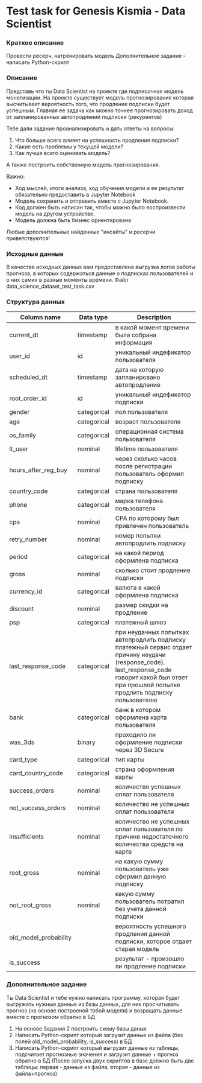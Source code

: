 # Test task for Genesis Kismia - Data Scientist


### Краткое описание

Провести ресерч, натренировать модель
Дополнительное задание - написать Python-скрипт

### Описание

Представь что ты Data Scientist на проекте где подписочная модель монетизации.
На проекте существует модель прогнозирования которая высчитывает вероятность того, что продление подписки будет успешным. Главная ее задача как можно точнее прогнозировать доход от запланированных автопродлений подписки (рекурентов)

Тебе дали задание проанализировать и дать ответы на вопросы:
1) Что больше всего влияет на успешность продления подписки?
2) Какие есть проблемы у текущей модели?
3) Как лучше всего оценивать модель?

А также построить собственную модель прогнозирования.

Важно:
- Ход мыслей, итоги анализа, ход обучения модели и ее результат обязательно предоставить в Jupyter Notebook
- Модель сохранить и отправить вместе с Jupyter Notebook.
- Код должен быть написан так, чтобы можно было воспроизвести модель на другом устройстве.
- Модель должна быть бизнес ориентирована 

Любые дополнительные найденные "инсайты" и ресерчи приветствуются!

### Исходные данные

В качестве исходных данных вам предоставлена выгрузка логов работы прогноза, в которых содержаться данные о подписках пользователей и о них самих в разные моменты времени. Файл data_science_dataset_test_task.csv

### Структура данных

| Column name             | Data type   | Description                                                           |
| ----------------------- | ----------- | ------------------------------------------------------------------------------------------------------------------------------------------------------------------------------------------------------ |
| current\_dt             | timestamp   | в какой момент времени была собрана информация                                                                                                                                                         |
| user\_id                | id          | уникальный индефикатор пользователя                                                                                                                                                                    |
| scheduled\_dt           | timestamp   | дата на которую запланировано автопродление                                                                                                                                                            |
| root\_order\_id         | id          | уникальный индефикатор подписки                                                                                                                                                                        |
| gender                  | categorical | пол пользователя                                                                                                                                                                                       |
| age                     | categorical | возраст пользователя                                                                                                                                                                                   |
| os\_family              | categorical | операционная система пользователя                                                                                                                                                                      |
| lt\_user                | nominal     | lifetime пользователя                                                                                                                                                                                  |
| hours\_after\_reg\_buy  | nominal     | через сколько часов после регистрации пользователь оформил подписку                                                                                                                                    |
| country\_code           | categorical | страна пользователя                                                                                                                                                                                    |
| phone                   | categorical | марка телефона пользователя                                                                                                                                                                            |
| cpa                     | nominal     | СPA по которому был привлечен пользователь                                                                                                                                                             |
| retry\_number           | nominal     | номер попытки автопродлить подписку                                                                                                                                                                    |
| period                  | categorical | на какой период оформлена подписка                                                                                                                                                                     |
| gross                   | nominal     | сколько стоит продление подписки                                                                                                                                                                       |
| currency\_id            | categorical | валюта в какой оформлена подписка                                                                                                                                                                      |
| discount                | nominal     | размер скидки на продление                                                                                                                                                                             |
| psp                     | categorical | платежный шлюз                                                                                                                                                                                         |
| last\_response\_code    | categorical | при неудачных попытках автопродлить подписку платежный сервис отдает причину неудачи (response\_code). last\_response\_code говорит какой был ответ при прошлой попытке продлить подписку пользователю |
| bank                    | categorical | банк в котором оформлена карта пользователя                                                                                                                                                            |
| was\_3ds                | binary      | проходило ли оформление подписки через 3D Secure                                                                                                                                                       |
| card\_type              | categorical | тип карты                                                                                                                                                                                              |
| card\_country\_code     | categorical | страна оформления карты                                                                                                                                                                                |
| success\_orders         | nominal     | количество успешных оплат пользователя                                                                                                                                                                 |
| not\_success\_orders    | nominal     | количество не успешных оплат пользователя                                                                                                                                                              |
| insufficients           | nominal     | количество не успешных оплат пользователя по причине недостаточного количества средств на карте                                                                                                        |
| root\_gross             | nominal     | на какую сумму пользователь уже оформил данную подписку                                                                                                                                                |
| not\_root\_gross        | nominal     | какую сумму пользователь потратил без учета данной подписки                                                                                                                                            |
| old\_model\_probability |             | вероятность успешного продления данной подписки, которое отдает старая модель                                                                                                                          |
| is\_success             |             | результат - произошло ли продление подписки                                                                                                                                                            |



### Дополнительное задание

Ты Data Scientist и тебе нужно написать программу, которая будет выгружать нужные данные из базы данных, для них просчитывать прогноз (на основе построеной тобой модели) и возращать данные вместе с прогнозом обратно в БД

1. На основе Задания 2 построить схему базы даных  
2. Написать Python-скрипт который загрузит данные из файла (без полей old_model_probability, is_success) в БД
3. Написать Python-скрипт который выгрузит данные из таблицы, подсчитает прогнозные значения и загрузит данные + прогноз обратно в БД 
(После запуска двух скриптов в базе должно быть две таблицы: первая - данные из файла, вторая - данные из файла+прогноз)